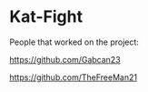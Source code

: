 # Kat-Fight
 
People that worked on the project:

https://github.com/Gabcan23

https://github.com/TheFreeMan21
